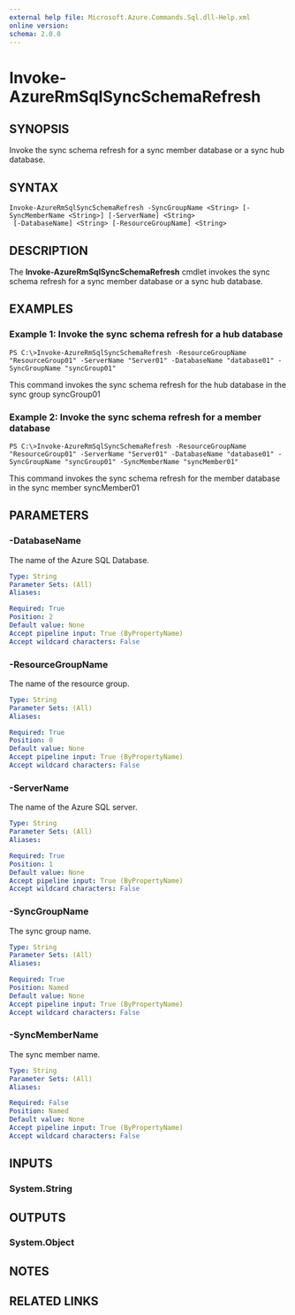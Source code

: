 ```yaml
---
external help file: Microsoft.Azure.Commands.Sql.dll-Help.xml
online version: 
schema: 2.0.0
---
```


# Invoke-AzureRmSqlSyncSchemaRefresh

## SYNOPSIS
Invoke the sync schema refresh for a sync member database or a sync hub database.

## SYNTAX

```
Invoke-AzureRmSqlSyncSchemaRefresh -SyncGroupName <String> [-SyncMemberName <String>] [-ServerName] <String>
 [-DatabaseName] <String> [-ResourceGroupName] <String>
```

## DESCRIPTION
The **Invoke-AzureRmSqlSyncSchemaRefresh** cmdlet invokes the sync schema refresh for a sync member database or a sync hub database.

## EXAMPLES

### Example 1: Invoke the sync schema refresh for a hub database
```
PS C:\>Invoke-AzureRmSqlSyncSchemaRefresh -ResourceGroupName "ResourceGroup01" -ServerName "Server01" -DatabaseName "database01" -SyncGroupName "syncGroup01"
```

This command invokes the sync schema refresh for the hub database in the sync group syncGroup01


### Example 2: Invoke the sync schema refresh for a member database
```
PS C:\>Invoke-AzureRmSqlSyncSchemaRefresh -ResourceGroupName "ResourceGroup01" -ServerName "Server01" -DatabaseName "database01" -SyncGroupName "syncGroup01" -SyncMemberName "syncMember01"
```

This command invokes the sync schema refresh for the member database in the sync member syncMember01

## PARAMETERS

### -DatabaseName
The name of the Azure SQL Database.

```yaml
Type: String
Parameter Sets: (All)
Aliases: 

Required: True
Position: 2
Default value: None
Accept pipeline input: True (ByPropertyName)
Accept wildcard characters: False
```

### -ResourceGroupName
The name of the resource group.

```yaml
Type: String
Parameter Sets: (All)
Aliases: 

Required: True
Position: 0
Default value: None
Accept pipeline input: True (ByPropertyName)
Accept wildcard characters: False
```

### -ServerName
The name of the Azure SQL server.

```yaml
Type: String
Parameter Sets: (All)
Aliases: 

Required: True
Position: 1
Default value: None
Accept pipeline input: True (ByPropertyName)
Accept wildcard characters: False
```

### -SyncGroupName
The sync group name.

```yaml
Type: String
Parameter Sets: (All)
Aliases: 

Required: True
Position: Named
Default value: None
Accept pipeline input: True (ByPropertyName)
Accept wildcard characters: False
```

### -SyncMemberName
The sync member name.

```yaml
Type: String
Parameter Sets: (All)
Aliases: 

Required: False
Position: Named
Default value: None
Accept pipeline input: True (ByPropertyName)
Accept wildcard characters: False
```

## INPUTS

### System.String


## OUTPUTS

### System.Object

## NOTES

## RELATED LINKS


